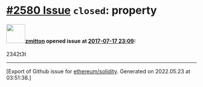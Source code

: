 # [\#2580 Issue](https://github.com/ethereum/solidity/issues/2580) `closed`: property

#### <img src="https://avatars.githubusercontent.com/u/6954889?u=3a3bfcc9a2062514239a25cacd5882bd62bdd0ba&v=4" width="50">[zmitton](https://github.com/zmitton) opened issue at [2017-07-17 23:09](https://github.com/ethereum/solidity/issues/2580):

2342t3t





-------------------------------------------------------------------------------



[Export of Github issue for [ethereum/solidity](https://github.com/ethereum/solidity). Generated on 2022.05.23 at 03:51:38.]
